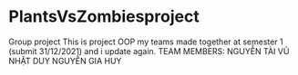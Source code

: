 # PlantsVsZombiesproject
 Group project
This is project OOP my teams made together at semester 1 (submit 31/12/2021) and i update again. 
TEAM MEMBERS:
NGUYỄN TÀI 
VŨ NHẬT DUY
NGUYỄN GIA HUY 